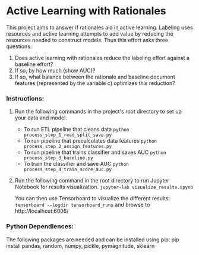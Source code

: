 # Active Learning with Rationales

  This project aims to answer if rationales aid in active learning.  Labeling uses resources and active learning attempts to add value by reducing the resources needed to construct models. Thus this effort asks three questions:
  1) Does active learning with rationales reduce the labeling effort against a baseline effort?
  2) If so, by how much (show AUC)?
  3) If so, what balance between the rationale and baseline document features (represented by the variable c) optimizes this reduction?
  

### Instructions:
1. Run the following commands in the project's root directory to set up your data and model.

    - To run ETL pipeline that cleans data 
        `python process_step_1_read_split_save.py`
    - To run pipeline that precalculates data features 
        `python process_step_2_assign_features.py`
    - To run pipeline that trains classifier and saves AUC
        `python process_step_3_baseline.py`
    - To train the classifier and save AUC
        `python process_step_4_train_score_auc.py`

2. Run the following command in the root directory to run Jupyter Notebook for results visualization.
    `jupyter-lab visualize_results.ipynb`

    You can then use Tensorboard to visualize the different results:
    `tensorboard --logdir tensorboard_runs` and browse to http://localhost:6006/


### Python Dependiences:

The following packages are needed and can be installed using pip:
pip install pandas, random, numpy, pickle, pymagnitude, sklearn
